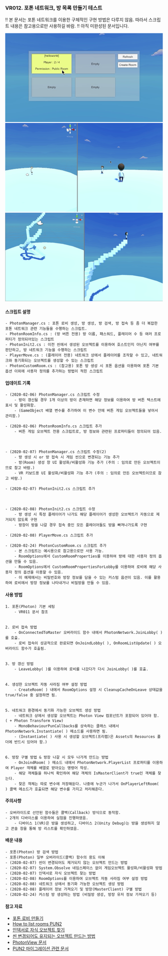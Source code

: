 ### VR012. 포톤 네트워크, 방 목록 만들기 테스트

 :bangbang: 본 문서는 포톤 네트워크를 이용한 구체적인 구현 방법은 다루지 않음. 따라서 스크립트 내용은 참고용으로만 사용하길 바람.
 :bangbang: 아직 미완성된 문서입니다.


![photon_lobby](./photon_lobby.PNG)
![photon_joinroom](./photon_joinroom.PNG)
![photon_objectsync](./photon_objectsync.PNG)


#### 스크립트 설명
	- PhotonManager.cs : 포톤 로비 생성, 방 생성, 방 검색, 방 접속 등 좀 더 복잡한 포톤 네트워크 관련 기능들을 수행하는 스크립트.
	- PhotonRoomInfo.cs : (방 버튼 전용) 방 이름, 패스워드, 플레이어 수 등 여러 프로퍼티가 정의되어있는 스크립트
	- PhotonInit2.cs : 이전 씬에서 생성된 오브젝트를 이용하여 호스트인지 아닌지 여부를 판단하고, 방 네트워크 기능을 수행하는 스크립트
	- PlayerMove.cs : (플레이어 전용) 네트워크 상에서 플레이어를 조작할 수 있고, 네트워크와 동기화되는 오브젝트를 생성할 수 있는 스크립트
	- PhotonCustomRoom.cs : (참고용) 포톤 방 생성 시 포톤 옵션을 이용하여 포톤 기본 옵션 이외에 사용자 정의를 추가하는 방법이 적힌 스크립트


#### 업데이트 기록
	- (2020-02-06) PhotonManager.cs 스크립트 수정
		- 방이 갱신될 경우 1개 이상의 방이 존재하면 해당 정보를 이용하여 방 버튼 텍스트에 표시 및 활성화함.
		- (GameObject 배열 변수를 추가하여 이 변수 안에 버튼 게임 오브젝트들을 넣어서 관리함.)

	- (2020-02-06) PhotonRoomInfo.cs 스크립트 추가
		- 버튼 게임 오브젝트 전용 스크립트로, 방 정보와 관련된 프로퍼티들이 정의되어 있음.



	- (2020-02-07) PhotonManager.cs 스크립트 수정(2)
		- 방 생성 시 or 방 접속 시 게임 씬으로 변경되는 기능 추가
		- 방(Room) 생성 창 UI 활성화/비활성화 기능 추가 (주의 : 임의로 만든 오브젝트이므로 참고 바람.) 
		- VR 키보드용 UI 활성화/비활성화 기능 추가 (주의 : 임의로 만든 오브젝트이므로 참고 바람.)

	- (2020-02-07) PhotonInit2.cs 스크립트 추가



	- (2020-02-08) PhotonInit2.cs 스크립트 수정
		- 방 생성 시 특정 플레이어가 나가도 해당 플레이어가 생성한 오브젝트가 자동으로 제거되지 않도록 구현
		- 방장이 방을 나갈 경우 접속 중인 모든 플레이어들도 방을 빠져나가도록 구현

	- (2020-02-08) PlayerMove.cs 스크립트 추가

	- (2020-02-24) PhotonCustomRoom.cs 스크립트 추가
		- 본 스크립트는 예시용으로 참고용으로만 사용 가능.
		- RoomOptions에서 CustomRoomProperties를 이용하여 방에 대한 사용자 정의 옵션을 만들 수 있음.
		- RoomOptions에서 CustomRoomPropertiesForLobby를 이용하여 로비에 해당 사용자 정의 옵션을 이용할 수 있음.
		- 이 예제에서는 비밀번호와 방장 정보를 담을 수 있는 커스텀 옵션이 있음. 이를 활용하여 로비에서 방장 정보를 나타내거나 비밀방을 만들 수 있음.

#### 사용 방법
	1. 포톤(Photon) 기본 세팅
		- VR011 문서 참조


	2. 로비 접속 방법
		- OnConnectedToMaster 오버라이드 함수 내에서 PhotonNetwork.JoinLobby( )를 호출.
		- 로비 접속이 성공적으로 완료되면 OnJoindLobby( ), OnRoomListUpdate( ) 오버라이드 함수가 호출됨.


	3. 방 갱신 방법
		- LeaveLobby( )를 이용하여 로비를 나갔다가 다시 JoinLobby( )를 호출. 


	4. 생성한 오브젝트 자동 사라짐 여부 설정 방법
		- CreateRoom( ) 내에서 RoomOptions 설정 시 CleanupCacheOnLeave 상태값을 true/false 중 설정하면 됨.


	5. 네트워크 환경에서 동기화 가능한 오브젝트 생성 방법
		- 네트워크 상에서 생성할 오브젝트는 Photon View 컴포넌트가 포함되어 있어야 함. ( + Photon Transform View)
		- MonoBehaviourPunCallbacks를 상속하는 클래스 내에서  PhotonNetwork.Instantiate( ) 메소드를 사용하면 됨.
		- (Instantiate( ) 사용 시 생성할 오브젝트(프리팹)은 Assets의 Resources 폴더에 반드시 있어야 함.)


	6. 방장 구별 방법 & 방장 나갈 시 모두 나가게 만드는 방법
		- OnJoindRoom( ) 메소드 내에서 PhotonNetwork.PlayerList 프로퍼티를 이용하여 Player 객체를 배열로 받아오는 명령어 작성.
		- 해당 객체들을 하나씩 확인하여 해당 객체의 IsMasterClient가 true인 객체를 찾는다.
		- 찾은 객체는 따로 변수에 저장해둔다. 나중에 누군가 나가서 OnPlayerLeftRoom( ) 콜백 메소드가 호출되면 해당 변수를 가지고 처리해준다.



#### 주의사항
	- 오버라이드로 선언된 함수들은 콜백(Callback) 방식으로 동작함.
	- 2개의 디바이스를 이용하여 실험을 진행하였음.
		- 디바이스 1(VR)은 방을 생성하고, 디바이스 2(Unity Debug)는 방을 생성하지 않고 콘솔 창을 통해 방 리스트를 확인하였음.



#### 배운 내용
	- 포톤(Photon) 방 검색 방법
	- 포톤(Photon) 일부 오버라이드(콜백) 함수의 용도 이해
	- (2020-02-07) 씬이 변경되어도 제거되지 않는 오브젝트 만드는 방법
	- (2020-02-07) System.Obsolve 네임스페이스 없이 게임오브젝트 활성화/비활성화 방법
	- (2020-02-07) 인덱서로 자식 오브젝트 찾는 방법
	- (2020-02-08) RoomOptions를 이용하여 오브젝트 자동 사라짐 여부 설정 방법
	- (2020-02-08) 네트워크 상에서 동기화 가능한 오브젝트 생성 방법
	- (2020-02-08) 플레이어 정보 가져오기 및 방장(MasterClient) 구별 방법
	- (2020-02-24) 커스텀 방 생성하는 방법 (비밀방 생성, 방장 유저 정보 가져오기 등)



#### 참고 자료
 - [포톤 로비 만들기](https://icechou.tistory.com/305)
 - [How to list rooms PUN2](https://answers.unity.com/questions/1562217/how-to-list-rooms-pun-2.html)
 - [인덱서로 자식 오브젝트 찾기](https://funfunhanblog.tistory.com/21)
 - [씬 변경되어도 유지되는 오브젝트 만드는 방법](https://bluemeta.tistory.com/19)
 - [PhotonView 문서](https://doc-api.photonengine.com/ko-kr/pun/current/class_photon_view.html#afcf78ab953a119454750b7e85242eae4)
 - [PUN2 마이그레이션 관련 문서](https://doc.photonengine.com/ko-kr/pun/v2/getting-started/migration-notes)